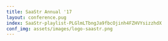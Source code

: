 ```yaml
---
title: SaaStr Annual '17
layout: conference.pug
index: SaaStr-playlist-PLGlmLTbngJa9fbcOjinh4FZHVYsizzhdX
conf_img: assets/images/logo-saastr.png
---
```


